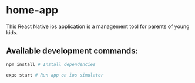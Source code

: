 # home-app

This React Native ios application is a management tool for parents of young kids.

## Available development commands:
```bash
npm install # Install dependencies

expo start # Run app on ios simulator
```
